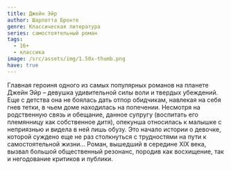 ```yaml
---
title: Джейн Эйр
author: Шарлотта Бронте
genre: Классическая литература
series: самостоятельный роман
tags:
  - 16+
  - классика
image: /src/assets/img/1.50x-thumb.png
have: true
---
```

Главная героиня одного из самых популярных романов на планете Джейн Эйр – девушка удивительной силы воли и твердых убеждений. Еще с детства она не боялась дать отпор обидчикам, навлекая на себя гнев тетки, в чьем доме находилась на попечении. Несмотря на родственную связь и обещание, данное супругу (воспитать его племянницу как собственное дитя), опекунша относилась к малышке с неприязнью и видела в ней лишь обузу. Это начало истории о девочке, которой суждено еще не раз столкнуться с трудностями на пути к самостоятельной жизни... Роман, вышедший в середине XIX века, вызвал большой общественный резонанс, породив как восхищение, так и негодование критиков и публики.
